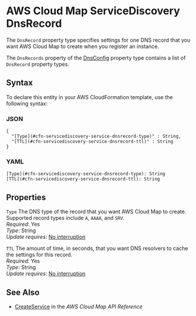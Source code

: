 # AWS Cloud Map ServiceDiscovery DnsRecord<a name="aws-properties-servicediscovery-service-dnsrecord"></a>

<a name="aws-properties-servicediscovery-service-dnsrecord-description"></a>The `DnsRecord` property type specifies settings for one DNS record that you want AWS Cloud Map to create when you register an instance\.

<a name="aws-properties-servicediscovery-service-dnsrecord-inheritance"></a>The `DnsRecords` property of the [DnsConfig](aws-properties-servicediscovery-service-dnsconfig.md) property type contains a list of `DnsRecord` property types\.

## Syntax<a name="aws-properties-servicediscovery-service-dnsrecord-syntax"></a>

To declare this entity in your AWS CloudFormation template, use the following syntax:

### JSON<a name="aws-properties-servicediscovery-service-dnsrecord-syntax.json"></a>

```
{
  "[Type](#cfn-servicediscovery-service-dnsrecord-type)" : String,
  "[TTL](#cfn-servicediscovery-service-dnsrecord-ttl)" : String
}
```

### YAML<a name="aws-properties-servicediscovery-service-dnsrecord-syntax.yaml"></a>

```
[Type](#cfn-servicediscovery-service-dnsrecord-type): String
[TTL](#cfn-servicediscovery-service-dnsrecord-ttl): String
```

## Properties<a name="aws-properties-servicediscovery-service-dnsrecord-properties"></a>

`Type`  <a name="cfn-servicediscovery-service-dnsrecord-type"></a>
The DNS type of the record that you want AWS Cloud Map to create\. Supported record types include `A`, `AAAA`, and `SRV`\.  
*Required*: Yes  
*Type*: String  
*Update requires*: [No interruption](using-cfn-updating-stacks-update-behaviors.md#update-no-interrupt)

`TTL`  <a name="cfn-servicediscovery-service-dnsrecord-ttl"></a>
The amount of time, in seconds, that you want DNS resolvers to cache the settings for this record\.   
*Required*: Yes  
*Type*: String  
*Update requires*: [No interruption](using-cfn-updating-stacks-update-behaviors.md#update-no-interrupt)

## See Also<a name="aws-properties-servicediscovery-service-dnsrecord-seealso"></a>
+ [CreateService](https://docs.aws.amazon.com/cloud-map/latest/api/API_CreateService.html) in the *AWS Cloud Map API Reference*